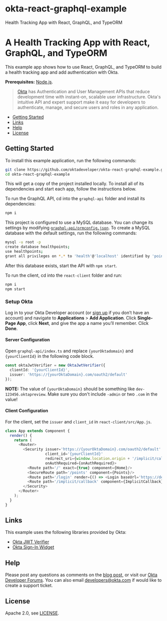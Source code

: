 # okta-react-graphql-example
Health Tracking App with React, GraphQL, and TypeORM

# A Health Tracking App with React, GraphQL, and TypeORM

This example app shows how to use React, GraphQL, and TypeORM to build a health tracking app and add authentication with Okta.

<!--Please read [Build a Health Tracking App with React and GraphQL, and TypeORM]() to see how this app was created.-->

**Prerequisites:** [Node.js](https://nodejs.org/).

> [Okta](https://developer.okta.com/) has Authentication and User Management APIs that reduce development time with instant-on, scalable user infrastructure. Okta's intuitive API and expert support make it easy for developers to authenticate, manage, and secure users and roles in any application.

* [Getting Started](#getting-started)
* [Links](#links)
* [Help](#help)
* [License](#license)

## Getting Started

To install this example application, run the following commands:

```bash
git clone https://github.com/oktadeveloper/okta-react-graphql-example.git
cd okta-react-graphql-example
```

This will get a copy of the project installed locally. To install all of its dependencies and start each app, follow the instructions below.

To run the GraphQL API, cd into the `graphql-api` folder and install its dependencies:
 
```bash
npm i
```

This project is configured to use a MySQL database. You can change its settings by modifying [`graphql-api/ormconfig.json`](graphql-api/ormconfig.json). To create a MySQL database with the default settings, run the following commands:

```bash
mysql -u root -p
create database healthpoints;
use healthpoints;
grant all privileges on *.* to 'health'@'localhost' identified by 'points';
```

After this database exists, start the API with `npm start`.

To run the client, cd into the `react-client` folder and run:
 
```bash
npm i
npm start
```

### Setup Okta

Log in to your Okta Developer account (or [sign up](https://developer.okta.com/signup/) if you don’t have an account) and navigate to **Applications** > **Add Application**. Click **Single-Page App**, click **Next**, and give the app a name you’ll remember. Click **Done**.

#### Server Configuration

Open `graphql-api/index.ts` and replace `{yourOktadomain}` and `{yourClientId}` in the following code block. 

```ts
const oktaJwtVerifier = new OktaJwtVerifier({
  clientId: '{yourClientId}',
  issuer: 'https://{yourOktaDomain}.com/oauth2/default'
});
```

**NOTE:** The value of `{yourOktaDomain}` should be something like `dev-123456.oktapreview`. Make sure you don't include `-admin` or two `.com` in the value!

#### Client Configuration

For the client, set the `issuer` and `client_id` in `react-client/src/App.js`.

```js
class App extends Component {
  render() {
    return (
      <Router>
        <Security issuer='https://{yourOktaDomain}.com/oauth2/default'
                  client_id='{yourClientId}'
                  redirect_uri={window.location.origin + '/implicit/callback'}
                  onAuthRequired={onAuthRequired}>
          <Route path='/' exact={true} component={Home}/>
          <SecureRoute path='/points' component={Points}/>
          <Route path='/login' render={() => <Login baseUrl='https://dev-669532.oktapreview.com'/>}/>
          <Route path='/implicit/callback' component={ImplicitCallback}/>
        </Security>
      </Router>
    );
  }
}
```

## Links

This example uses the following libraries provided by Okta:

* [Okta JWT Verifier](https://github.com/okta/okta-oidc-js/tree/master/packages/jwt-verifier)
* [Okta Sign-In Widget](https://github.com/okta/okta-signin-widget)

## Help

Please post any questions as comments on the [blog post](), or visit our [Okta Developer Forums](https://devforum.okta.com/). You can also email developers@okta.com if would like to create a support ticket.

## License

Apache 2.0, see [LICENSE](LICENSE).
